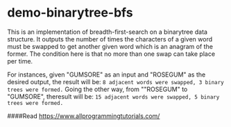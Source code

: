 # demo-binarytree-bfs
This is an implementation of breadth-first-search on a binarytree data structure. It outputs the number of times the characters of a given word must be swapped to get another given word which is an anagram of the former. The condition here is that no more than one swap can take place per time.

For instances, given "GUMSORE" as an input and "ROSEGUM" as the desired output, the result will be: ```8 adjacent words were swapped, 3 binary trees were formed.```
Going the other way, from ""ROSEGUM" to "GUMSORE", theresult will be: ```15 adjacent words were swapped, 5 binary trees were formed.```

####Read
https://www.allprogrammingtutorials.com/
